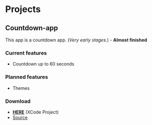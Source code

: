 # Projects

## Countdown-app

This app is a countdown app. (_Very early stages._) - **Almost finished**

### Current features

- Countdown up to 60 seconds

### Planned features

- Themes

### Download

- [**HERE**](https://github.com/Samplasion/Countdown-app/releases/tag/1.0.0) (XCode Project)
- [Source](https://github.com/Samplasion/Countdown-app)
